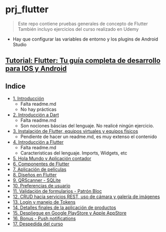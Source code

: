 # prj_flutter

> Este repo contiene pruebas generales de concepto de Flutter <br/>
> También incluyo ejercicios del curso realizado en Udemy

- Hay que configurar las variables de entorno y los plugins de Android Studio

## [Tutorial: Flutter: Tu guía completa de desarrollo para IOS y Android](https://www.udemy.com/flutter-ios-android-fernando-herrera/learn/lecture/14532352?start=15#overview)

## Indice
- [1. Introducción]()
    - Falta readme.md
    - No hay prácticas
- [2. Introducción a Dart]()
    - Falta readme.md
    - Son nociones báscias del lenguaje. No realicé ningún ejercicio.
- [3. Instalación de Flutter, equipos virtuales y equipos físicos]()
    - Pendiente de hacer un readme.md, es muy extenso el contenido
- [4. Introducción a Flutter]()
    - Falta readme.md
    - Caracteristicas del lenguaje. Imports, Widgets, etc
- [5. Hola Mundo y Aplicación contador](https://github.com/eacevedof/prj_flutter/tree/master/flutter_vscode)
- [6. Componentes de Flutter](https://github.com/eacevedof/prj_flutter/tree/master/flutter_componentes)
- [7. Aplicación de películas](https://github.com/eacevedof/prj_flutter/tree/master/flutter_peliculas)
- [8. Diseños en Flutter](https://github.com/eacevedof/prj_flutter/tree/master/flutter_disenos)
- [9. QRScanner - SQLite](https://github.com/eacevedof/prj_flutter/tree/master/flutter_qrreader)
- [10. Preferencias de usuario]()
- [11. Validación de formularios - Patrón Bloc]()
- [12. CRUD hacia servicios REST, uso de cámara y galería de imágenes]()
- [13. Login y manejo de Tokens]()
- [14. Detalles finales de la aplicación de productos]()
- [15. Despliegue en Google PlayStore y Apple AppStore]()
- [16. Bonus - Push notifications]()
- [17. Despedida del curso]()
